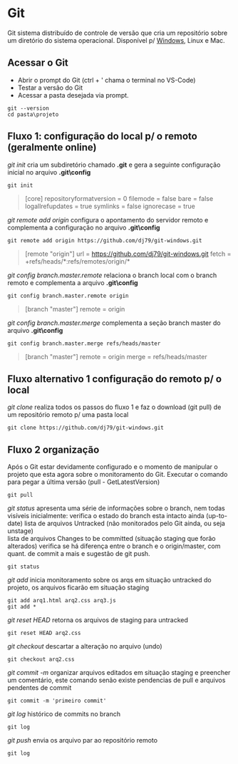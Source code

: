# Git

Git sistema distribuído de controle de versão que cria um repositório sobre um diretório do sistema operacional. Disponível p/ [Windows](https://git-scm.com/downloads), Linux e Mac.
## Acessar o Git
  - Abrir o prompt do Git (ctrl + ' chama o terminal no VS-Code)
  - Testar a versão do Git
  - Acessar a pasta desejada via prompt.
```
git --version
cd pasta\projeto
```
  
## Fluxo 1: configuração do local p/ o remoto (geralmente online)
*git init* cria um subdiretório chamado **.git** e gera a seguinte configuração inicial no arquivo **.git\config**
```
git init
```
>[core]
	repositoryformatversion = 0
	filemode = false
	bare = false
	logallrefupdates = true
	symlinks = false
	ignorecase = true
	
*git remote add origin* configura o apontamento do servidor remoto e complementa a configuração no arquivo **.git\config**
```
git remote add origin https://github.com/dj79/git-windows.git
```
>[remote "origin"]
	url = https://github.com/dj79/git-windows.git
	fetch = +refs/heads/\*:refs/remotes/origin/\*

*git config branch.master.remote* relaciona o branch local com o branch remoto e complementa a arquivo **.git\config**
```
git config branch.master.remote origin
```
>[branch "master"]
	remote = origin
	
*git config branch.master.merge* complementa a seção branch master do arquivo **.git\config**
```
git config branch.master.merge refs/heads/master
```
>[branch "master"]
	remote = origin
	merge = refs/heads/master
	
## Fluxo alternativo 1 configuração do remoto p/ o local
*git clone* realiza todos os passos do fluxo 1 e faz o download (git pull) de um repositório remoto p/ uma pasta local
```
git clone https://github.com/dj79/git-windows.git
```
## Fluxo 2 organização
Após o Git estar devidamente configurado e o momento de manipular o projeto que esta agora sobre o monitoramento do Git. Executar o comando para pegar a última versão (pull - GetLatestVersion)
```
git pull
```
*git status* apresenta uma série de informações sobre o branch, nem todas visíveis inicialmente:
verifica o estado do branch esta intacto ainda (up-to-date)
lista de arquivos Untracked (não monitorados pelo Git ainda, ou seja unstage)  
lista de arquivos Changes to be committed (situação staging que forão alterados)
verifica se há diferença entre o branch e o origin/master, com quant. de commit a mais e sugestão de git push.
```
git status
```

*git add* inicia monitoramento sobre os arqs em situação untracked do projeto, os arquivos ficarão em situação staging
```
git add arq1.html arq2.css arq3.js
git add *
```

*git reset HEAD* retorna os arquivos de staging para untracked
```
git reset HEAD arq2.css
```

*git checkout* descartar a alteração no arquivo (undo)
```
git checkout arq2.css
```

*git commit -m* organizar arquivos editados em situação staging e preencher um comentário, 
este comando senão existe pendencias de pull e arquivos pendentes de commit
```
git commit -m 'primeiro commit'
```	

*git log* histórico de commits no branch
```
git log
```

*git push* envia os arquivo par ao repositório remoto
```
git log
```